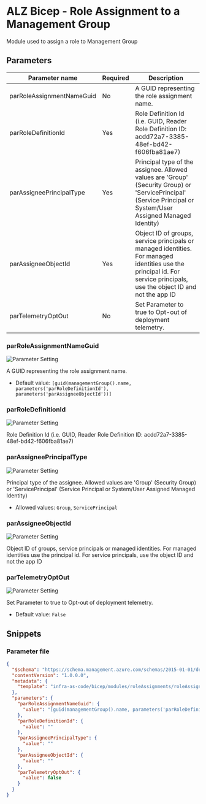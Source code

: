 # ALZ Bicep - Role Assignment to a Management Group

Module used to assign a role to Management Group

## Parameters

| Parameter name            | Required | Description                                                                                                                                                              |
| ------------------------- | -------- | ------------------------------------------------------------------------------------------------------------------------------------------------------------------------ |
| parRoleAssignmentNameGuid | No       | A GUID representing the role assignment name.                                                                                                                            |
| parRoleDefinitionId       | Yes      | Role Definition Id (i.e. GUID, Reader Role Definition ID: acdd72a7-3385-48ef-bd42-f606fba81ae7)                                                                          |
| parAssigneePrincipalType  | Yes      | Principal type of the assignee. Allowed values are 'Group' (Security Group) or 'ServicePrincipal' (Service Principal or System/User Assigned Managed Identity)           |
| parAssigneeObjectId       | Yes      | Object ID of groups, service principals or managed identities. For managed identities use the principal id. For service principals, use the object ID and not the app ID |
| parTelemetryOptOut        | No       | Set Parameter to true to Opt-out of deployment telemetry.                                                                                                                |

### parRoleAssignmentNameGuid

![Parameter Setting](https://img.shields.io/badge/parameter-optional-green?style=flat-square)

A GUID representing the role assignment name.

- Default value: `[guid(managementGroup().name, parameters('parRoleDefinitionId'), parameters('parAssigneeObjectId'))]`

### parRoleDefinitionId

![Parameter Setting](https://img.shields.io/badge/parameter-required-orange?style=flat-square)

Role Definition Id (i.e. GUID, Reader Role Definition ID: acdd72a7-3385-48ef-bd42-f606fba81ae7)

### parAssigneePrincipalType

![Parameter Setting](https://img.shields.io/badge/parameter-required-orange?style=flat-square)

Principal type of the assignee. Allowed values are 'Group' (Security Group) or 'ServicePrincipal' (Service Principal or System/User Assigned Managed Identity)

- Allowed values: `Group`, `ServicePrincipal`

### parAssigneeObjectId

![Parameter Setting](https://img.shields.io/badge/parameter-required-orange?style=flat-square)

Object ID of groups, service principals or managed identities. For managed identities use the principal id. For service principals, use the object ID and not the app ID

### parTelemetryOptOut

![Parameter Setting](https://img.shields.io/badge/parameter-optional-green?style=flat-square)

Set Parameter to true to Opt-out of deployment telemetry.

- Default value: `False`

## Snippets

### Parameter file

```json
{
  "$schema": "https://schema.management.azure.com/schemas/2015-01-01/deploymentParameters.json#",
  "contentVersion": "1.0.0.0",
  "metadata": {
    "template": "infra-as-code/bicep/modules/roleAssignments/roleAssignmentManagementGroup.json"
  },
  "parameters": {
    "parRoleAssignmentNameGuid": {
      "value": "[guid(managementGroup().name, parameters('parRoleDefinitionId'), parameters('parAssigneeObjectId'))]"
    },
    "parRoleDefinitionId": {
      "value": ""
    },
    "parAssigneePrincipalType": {
      "value": ""
    },
    "parAssigneeObjectId": {
      "value": ""
    },
    "parTelemetryOptOut": {
      "value": false
    }
  }
}
```
